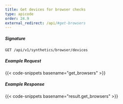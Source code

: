 ```yaml
---
title: Get devices for browser checks
type: apicode
order: 24.9
external_redirect: /api/#get-browsers
---
```


##### Signature
`GET /api/v1/synthetics/browser/devices`

##### Example Request

{{< code-snippets basename="get_browsers" >}}

##### Example Response

{{< code-snippets basename="result.get_browsers" >}}
